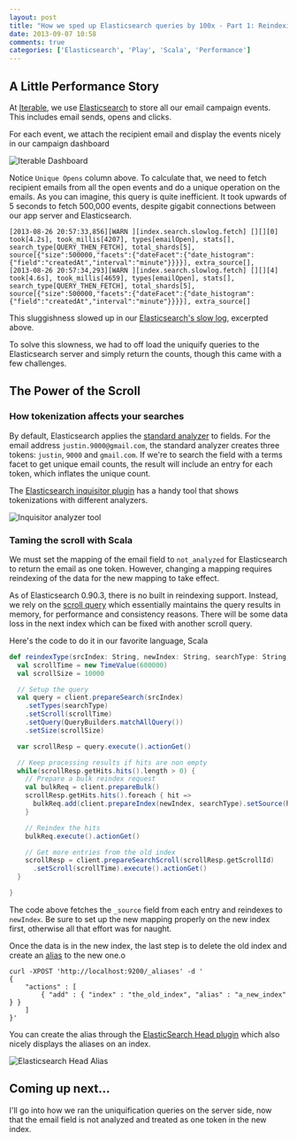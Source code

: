 ```yaml
---
layout: post
title: "How we sped up Elasticsearch queries by 100x - Part 1: Reindexing"
date: 2013-09-07 10:58
comments: true
categories: ['Elasticsearch', 'Play', 'Scala', 'Performance']
---
```


## A Little Performance Story

At [Iterable](http://iterable.com), we use [Elasticsearch](http://www.elasticsearch.org/) to store all our email campaign events. This includes email sends, opens and clicks.

For each event, we attach the recipient email and display the events nicely in our campaign dashboard

![Iterable Dashboard](http://static.iterable.com/iterabletoken/13-09-07-Screenshot%202013-09-07%2011.36.46.png)

Notice `Unique Opens` column above. To calculate that, we need to fetch recipient emails from all the open events and do a unique operation on the emails. As you can imagine, this query is quite inefficient. It took upwards of 5 seconds to fetch 500,000 events, despite gigabit connections between our app server and Elasticsearch.

```
[2013-08-26 20:57:33,856][WARN ][index.search.slowlog.fetch] [][][0] took[4.2s], took_millis[4207], types[emailOpen], stats[], search_type[QUERY_THEN_FETCH], total_shards[5], source[{"size":500000,"facets":{"dateFacet":{"date_histogram":{"field":"createdAt","interval":"minute"}}}}], extra_source[],
[2013-08-26 20:57:34,293][WARN ][index.search.slowlog.fetch] [][][4] took[4.6s], took_millis[4659], types[emailOpen], stats[], search_type[QUERY_THEN_FETCH], total_shards[5], source[{"size":500000,"facets":{"dateFacet":{"date_histogram":{"field":"createdAt","interval":"minute"}}}}], extra_source[]
```

This sluggishness slowed up in our [Elasticsearch's slow log](http://www.elasticsearch.org/guide/reference/index-modules/slowlog/), excerpted above.

To solve this slowness, we had to off load the uniquify queries to the Elasticsearch server and simply return the counts, though this came with a few challenges.

## The Power of the Scroll

### How tokenization affects your searches

By default, Elasticsearch applies the [standard analyzer](http://www.elasticsearch.org/guide/reference/index-modules/analysis/standard-analyzer/) to fields. For the email address `justin.9000@gmail.com`, the standard analyzer creates three tokens: `justin`, `9000` and `gmail.com`. If we're to search the field with a terms facet to get unique email counts, the result will include an entry for each token, which inflates the unique count.

The [Elasticsearch inquisitor plugin](https://github.com/polyfractal/elasticsearch-inquisitor) has a handy tool that shows tokenizations with different analyzers.

![Inquisitor analyzer tool](http://static.iterable.com/iterabletoken/13-09-07-inquisitor-plugin.png)

### Taming the scroll with Scala

We must set the mapping of the email field to `not_analyzed` for Elasticsearch to return the email as one token. However, changing a mapping requires reindexing of the data for the new mapping to take effect.

As of Elasticsearch 0.90.3, there is no built in reindexing support. Instead, we rely on the [scroll query](http://www.elasticsearch.org/guide/reference/api/search/scroll/) which essentially maintains the query results in memory, for performance and consistency reasons. There will be some data loss in the next index which can be fixed with another scroll query.

Here's the code to do it in our favorite language, Scala

```scala
def reindexType(srcIndex: String, newIndex: String, searchType: String, client: TransportClient) = {
  val scrollTime = new TimeValue(600000)
  val scrollSize = 10000

  // Setup the query
  val query = client.prepareSearch(srcIndex)
    .setTypes(searchType)
    .setScroll(scrollTime)
    .setQuery(QueryBuilders.matchAllQuery())
    .setSize(scrollSize)

  var scrollResp = query.execute().actionGet()

  // Keep processing results if hits are non empty
  while(scrollResp.getHits.hits().length > 0) {
    // Prepare a bulk reindex request
    val bulkReq = client.prepareBulk()
    scrollResp.getHits.hits().foreach { hit =>
      bulkReq.add(client.prepareIndex(newIndex, searchType).setSource(hit.source()))
    }

    // Reindex the hits
    bulkReq.execute().actionGet()

    // Get more entries from the old index
    scrollResp = client.prepareSearchScroll(scrollResp.getScrollId)
      .setScroll(scrollTime).execute().actionGet()
  }

}

```

The code above fetches the `_source` field from each entry and reindexes to `newIndex`. Be sure to set up the new mapping properly on the new index first, otherwise all that effort was for naught.

Once the data is in the new index, the last step is to delete the old index and create an [alias](http://www.elasticsearch.org/guide/reference/api/admin-indices-aliases/) to the new one.o

```
curl -XPOST 'http://localhost:9200/_aliases' -d '
{
    "actions" : [
        { "add" : { "index" : "the_old_index", "alias" : "a_new_index" } }
    ]
}'
```

You can create the alias through the [ElasticSearch Head plugin](http://mobz.github.io/elasticsearch-head/) which also nicely displays the aliases on an index.

![Elasticsearch Head Alias](http://static.iterable.com/iterable/13-09-09-ElasticSearch_Head-2.png)

## Coming up next...

I'll go into how we ran the uniquification queries on the server side, now that the email field is not analyzed and treated as one token in the new index.
